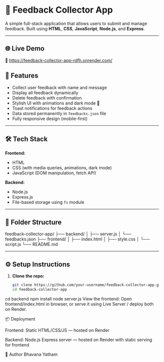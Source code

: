 # 💬 Feedback Collector App

A simple full-stack application that allows users to submit and manage feedback. Built using **HTML**, **CSS**, **JavaScript**, **Node.js**, and **Express**.

---

## 🌐 Live Demo

🔗 https://feedback-collector-app-rdfh.onrender.com/

## 🚀 Features

- Collect user feedback with name and message
- Display all feedback dynamically
- Delete feedback with confirmation
- Stylish UI with animations and dark mode 🌙
- Toast notifications for feedback actions
- Data stored permanently in `feedbacks.json` file
- Fully responsive design (mobile-first)

---

## 🛠️ Tech Stack

**Frontend:**
- HTML
- CSS (with media queries, animations, dark mode)
- JavaScript (DOM manipulation, fetch API)

**Backend:**
- Node.js
- Express.js
- File-based storage using `fs` module

---

## 📂 Folder Structure

feedback-collector-app/
├── backend/
│ ├── server.js
│ └── feedbacks.json
├── frontend/
│ ├── index.html
│ ├── style.css
│ └── script.js
└── README.md


---

## ⚙️ Setup Instructions

1. **Clone the repo:**
   ```bash
   git clone https://github.com/your-username/feedback-collector-app.git
   cd feedback-collector-app

cd backend
npm install
node server.js
View the frontend:
Open frontend/index.html in browser, or serve it using Live Server / deploy both on Render.

📦 Deployment

Frontend: Static HTML/CSS/JS — hosted on Render

Backend: Node.js Express server — hosted on Render with static serving for frontend

👤 Author
Bhavana Yatham
